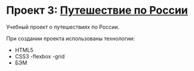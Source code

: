 # Проект 3: [Путешествие по России](https://projects.lanets.me/russian-travel/)

Учебный проект о путешествиях по России.

При создании проекта использованы технологии:

* HTML5
* CSS3 -flexbox -grid
* БЭМ


